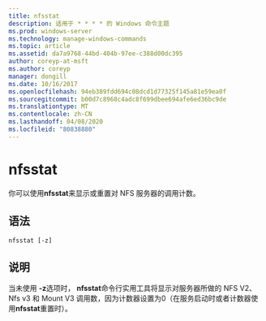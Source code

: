 ```yaml
---
title: nfsstat
description: 适用于 * * * * 的 Windows 命令主题
ms.prod: windows-server
ms.technology: manage-windows-commands
ms.topic: article
ms.assetid: da7a9768-44bd-404b-97ee-c388d00dc395
author: coreyp-at-msft
ms.author: coreyp
manager: dongill
ms.date: 10/16/2017
ms.openlocfilehash: 94eb389fdd694c08dcd1d77325f145a81e59ea0f
ms.sourcegitcommit: b00d7c8968c4adc8f699dbee694afe6ed36bc9de
ms.translationtype: MT
ms.contentlocale: zh-CN
ms.lasthandoff: 04/08/2020
ms.locfileid: "80838880"
---
```

# <a name="nfsstat"></a>nfsstat



你可以使用**nfsstat**来显示或重置对 NFS 服务器的调用计数。

## <a name="syntax"></a>语法

```
nfsstat [-z]
```

## <a name="description"></a>说明

当未使用 **-z**选项时， **nfsstat**命令行实用工具将显示对服务器所做的 NFS V2、Nfs v3 和 Mount V3 调用数，因为计数器设置为0（在服务启动时或者计数器使用**nfsstat**重置时）。